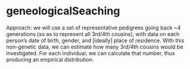 # geneologicalSeaching

Approach: we will use a set of representative pedigrees going back ~4 generations (so as to represent all 3rd/4th cousins), with data on each person’s date of birth, gender, and [ideally] place of residence.  With this non-genetic data, we can estimate how many 3rd/4th cousins would be investigated. For each individual, we can calculate that number, thus producing an empirical distribution.  
